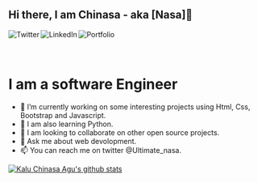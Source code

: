 ## Hi there, I am Chinasa - aka [Nasa]👋

[<img align="left" alt="Twitter" src="https://img.shields.io/badge/Twitter-1DA1F2?style=for-the-badge&logo=twitter&logoColor=white" />][twitter]
[<img align="left" alt="LinkedIn" src="https://img.shields.io/badge/LinkedIn-0077B5?style=for-the-badge&logo=linkedin&logoColor=white" />][linkedin]
[<img align="left" alt="Portfolio" src="https://img.shields.io/badge/Portfolio-0077B5?style=for-the-badge&logo=portfolio&logoColor=orange" />][portfolio]

<br/>
<br/>
<br/>

# I am a software Engineer
- 🔭 I’m currently working on some interesting projects using Html, Css, Bootstrap and Javascript.
- 🌱 I am also learning Python.
- 👯 I am looking to collaborate on other open source projects.
- 💬 Ask me about web devolopment.
- 📫 You can reach me on twitter @Ultimate_nasa.

[![Kalu Chinasa Agu's github stats](https://github-readme-stats.vercel.app/api?username=Nasa28)][github]


[twitter]: https://twitter.com/Ultimate_Nasa
[linkedin]: https://www.linkedin.com/in/kalu-chinasa-agu-a15080103/
[portfolio]: https://chinasa-agu-kalu.netlify.app/
[github]:https://github.com/Nasa28
